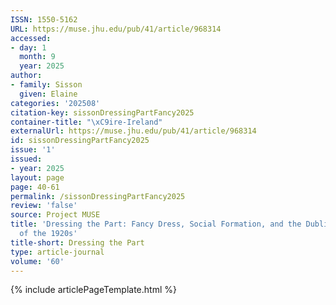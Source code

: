 ```yaml
---
ISSN: 1550-5162
URL: https://muse.jhu.edu/pub/41/article/968314
accessed:
- day: 1
  month: 9
  year: 2025
author:
- family: Sisson
  given: Elaine
categories: '202508'
citation-key: sissonDressingPartFancy2025
container-title: "\xC9ire-Ireland"
externalUrl: https://muse.jhu.edu/pub/41/article/968314
id: sissonDressingPartFancy2025
issue: '1'
issued:
- year: 2025
layout: page
page: 40-61
permalink: /sissonDressingPartFancy2025
review: 'false'
source: Project MUSE
title: 'Dressing the Part: Fancy Dress, Social Formation, and the Dublin Cinema Balls
  of the 1920s'
title-short: Dressing the Part
type: article-journal
volume: '60'
---
```

{% include articlePageTemplate.html %}